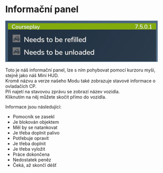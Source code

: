 # Informační panel

![Image](../assets/images/infopanel_0_0_480_130.png)

  
Toto je náš informační panel, lze s ním pohybovat pomocí kurzoru myši, stejně jako náš Mini HUD.  
Kromě názvu a verze našeho Modu také zobrazuje stavové informace o ovladačích CP.  
Při najetí na stavovou zprávu se zobrazí název vozidla.  
Kliknutím na něj můžete skočit přímo do vozidla.  


  
Informace jsou následující:  
- Pomocník se zasekl  
- Je blokován objektem  
- Měl by se natankovat  
- Je třeba doplnit palivo  
- Potřebuje opravit  
- Je třeba doplnit  
- Je třeba vyložit  
- Práce dokončena  
- Nedostatek peněz  
- Čeká, až skončí déšť  


